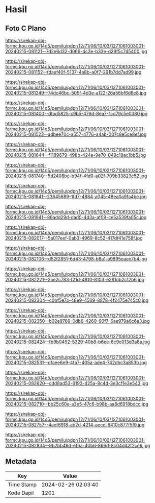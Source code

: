 # Hasil

## Foto C Plano

https://sirekap-obj-formc.kpu.go.id/14d5/pemilu/pdpr/12/71/06/10/03/1271061003001-20240215-081121--7d2e6d32-d066-4c3e-b33e-d29f5c745400.jpg

https://sirekap-obj-formc.kpu.go.id/14d5/pemilu/pdpr/12/71/06/10/03/1271061003001-20240215-081152--fdaef40f-5137-4a8b-a0f7-291b7dd7ad99.jpg

https://sirekap-obj-formc.kpu.go.id/14d5/pemilu/pdpr/12/71/06/10/03/1271061003001-20240215-081249--74dc46bc-505f-4d3e-a122-26a56bf6d8e8.jpg

https://sirekap-obj-formc.kpu.go.id/14d5/pemilu/pdpr/12/71/06/10/03/1271061003001-20240215-081400--dfad5825-c9b5-476d-8ea7-1cd79c5e0380.jpg

https://sirekap-obj-formc.kpu.go.id/14d5/pemilu/pdpr/12/71/06/10/03/1271061003001-20240215-081523--adbee70c-a557-4776-a4ab-007c8e5ce8ef.jpg

https://sirekap-obj-formc.kpu.go.id/14d5/pemilu/pdpr/12/71/06/10/03/1271061003001-20240215-081644--f1189679-498b-424e-9e70-049c19ac1bb5.jpg

https://sirekap-obj-formc.kpu.go.id/14d5/pemilu/pdpr/12/71/06/10/03/1271061003001-20240215-081740--5d2408bc-b94f-4fd0-a02f-709b33823c52.jpg

https://sirekap-obj-formc.kpu.go.id/14d5/pemilu/pdpr/12/71/06/10/03/1271061003001-20240215-081841--23645689-1fd7-4884-a045-48ea0a9fa4be.jpg

https://sirekap-obj-formc.kpu.go.id/14d5/pemilu/pdpr/12/71/06/10/03/1271061003001-20240215-081941--86add29d-dad0-4d3a-af09-ce5a539fa05c.jpg

https://sirekap-obj-formc.kpu.go.id/14d5/pemilu/pdpr/12/71/06/10/03/1271061003001-20240215-082017--5a017eef-0ab3-4969-8c52-417df41e758f.jpg

https://sirekap-obj-formc.kpu.go.id/14d5/pemilu/pdpr/12/71/06/10/03/1271061003001-20240215-082106--d52f2851-6d43-4798-b8a1-a9895eaee7b4.jpg

https://sirekap-obj-formc.kpu.go.id/14d5/pemilu/pdpr/12/71/06/10/03/1271061003001-20240215-082221--2ae2c783-f21d-4810-8103-e281db2c12b6.jpg

https://sirekap-obj-formc.kpu.go.id/14d5/pemilu/pdpr/12/71/06/10/03/1271061003001-20240215-082304--c0bf5e7c-48e9-4509-8878-4f2475e745c0.jpg

https://sirekap-obj-formc.kpu.go.id/14d5/pemilu/pdpr/12/71/06/10/03/1271061003001-20240215-082350--b02e9789-0db6-4260-90f7-6ae979a6c6a3.jpg

https://sirekap-obj-formc.kpu.go.id/14d5/pemilu/pdpr/12/71/06/10/03/1271061003001-20240215-082424--fb9b0492-5329-40b8-b6ee-6c9c013d3a8a.jpg

https://sirekap-obj-formc.kpu.go.id/14d5/pemilu/pdpr/12/71/06/10/03/1271061003001-20240215-082531--dfaee6e9-4fa7-405a-ade4-742dbc3a853b.jpg

https://sirekap-obj-formc.kpu.go.id/14d5/pemilu/pdpr/12/71/06/10/03/1271061003001-20240215-082620--cdd8ad53-6193-425a-8c4d-3e3cf1e3e543.jpg

https://sirekap-obj-formc.kpu.go.id/14d5/pemilu/pdpr/12/71/06/10/03/1271061003001-20240215-082710--bb25c60e-a3e5-47c6-b98b-aa8d6918bdcc.jpg

https://sirekap-obj-formc.kpu.go.id/14d5/pemilu/pdpr/12/71/06/10/03/1271061003001-20240215-082757--4aef6918-ab2d-4214-aecd-8410c877f5f9.jpg

https://sirekap-obj-formc.kpu.go.id/14d5/pemilu/pdpr/12/71/06/10/03/1271061003001-20240215-082834--9b2bb49d-ef6a-40b6-866d-8c04d42f2ce9.jpg


## Metadata

| Key        | Value               |
| ---------- | ------------------- |
| Time Stamp | 2024-02-26 02:03:40 |
| Kode Dapil | 1201                |



